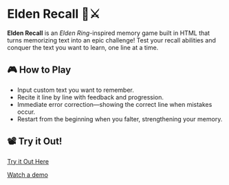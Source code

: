 
# Elden Recall 🧠⚔️

**Elden Recall** is an *Elden Ring*-inspired memory game built in HTML that turns memorizing text into an epic challenge! Test your recall abilities and conquer the text you want to learn, one line at a time.

## 🎮 How to Play
- Input custom text you want to remember.
- Recite it line by line with feedback and progression.
- Immediate error correction—showing the correct line when mistakes occur.
- Restart from the beginning when you falter, strengthening your memory.

## 📽️ Try it Out!
[Try it Out Here](https://dalaska.github.io/elden_recall)

[Watch a demo](https://www.bilibili.com/video/BV12L2QY2Ebo/?spm_id_from=333.337.search-card.all.click)